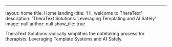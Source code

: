 ---
layout: home
title: Home
landing-title: 'Hi, welcome to TheraText'
description: 'TheraText Solutions: Leveraging Templating and AI Safely' 
image: null
author: null
show_tile: true

TheraText Solutions radically simplifies the notetaking process for therapists. Leveraging Template Systems and AI Safely.
